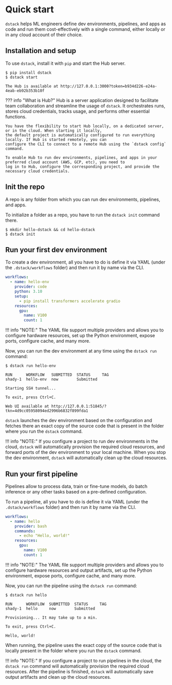 # Quick start

`dstack` helps ML engineers define dev environments, pipelines, and apps as code and run them cost-effectively with a single command, 
either locally or in any cloud account of their choice.

## Installation and setup

To use `dstack`, install it with `pip` and start the Hub server.

<div class="termy">

```shell
$ pip install dstack
$ dstack start

The Hub is available at http://127.0.0.1:3000?token=b934d226-e24a-4eab-eb92b353b10f
```

</div>

??? info "What is Hub?"
    Hub is a server application designed to facilitate team collaboration and streamline the usage of `dstack`. 
    It orchestrates runs, stores cloud credentials, tracks usage, and performs other essential functions.

    You have the flexibility to start Hub locally, on a dedicated server, or in the cloud. When starting it locally, 
    the default project is automatically configured to run everything locally. If Hub is started remotely, you can 
    configure the CLI to connect to a remote Hub using the `dstack config` command.

    To enable Hub to run dev environments, pipelines, and apps in your preferred cloud account (AWS, GCP, etc), you need to 
    log in to Hub, configure the corresponding project, and provide the necessary cloud credentials.

## Init the repo

A repo is any folder from which you can run dev environments, pipelines, and apps.

To initialize a folder as a repo, you have to run the `dstack init` command there.

<div class="termy">

```shell
$ mkdir hello-dstack && cd hello-dstack
$ dstack init
```

</div>

## Run your first dev environment

To create a dev environment, all you have to do is define it via YAML (under the `.dstack/workflows` folder) 
and then run it by name via the CLI.

<div editor-title=".dstack/workflows/hello-env.yaml"> 

```yaml
workflows:
  - name: hello-env
    provider: code
    python: 3.10
    setup:
      - pip install transformers accelerate gradio
    resources:
      gpu:
        name: V100
        count: 1
```

</div>

!!! info "NOTE:"
    The YAML file support multiple providers and allows you to configure hardware resources, 
    set up the Python environment, expose ports, configure cache, and many more.

[//]: # (TODO: Currently, it's limited to the built-in VS Code, doesn't forward ports automatically, doesn't provide persistence of the storage, pre-installs packages on every run, and has other limitations)

Now, you can run the dev environment at any time using the `dstack run` command:

<div class="termy">

```shell
$ dstack run hello-env

RUN      WORKFLOW   SUBMITTED  STATUS     TAG
shady-1  hello-env  now        Submitted  
 
Starting SSH tunnel...

To exit, press Ctrl+C.

Web UI available at http://127.0.0.1:51845/?tkn=4d9cc05958094ed2996b6832f899fda1
```

</div>

`dstack` launches the dev environment based on the configuration and fetches there an exact copy of the source code
that is present in the folder where you run the `dstack` command.

[//]: # (TODO: A screenshot)

!!! info "NOTE:"
    If you configure a project to run dev environments in the cloud, `dstack` will automatically provision the
    required cloud resources, and forward ports of the dev environment to your local machine. When you stop the 
    dev environment, `dstack` will automatically clean up the cloud resources.

## Run your first pipeline

Pipelines allow to process data, train or fine-tune models, do batch inference or any other tasks
based on a pre-defined configuration.

To run a pipeline, all you have to do is define it via YAML (under the `.dstack/workflows` folder) 
and then run it by name via the CLI.

<div editor-title=".dstack/workflows/hello.yaml"> 

```yaml
workflows:
  - name: hello
    provider: bash
    commands:
      - echo "Hello, world!"
    resources:
      gpu:
        name: V100
        count: 1
```

</div>

!!! info "NOTE:"
    The YAML file support multiple providers and allows you to configure hardware resources and output artifacts, set up the
    Python environment, expose ports, configure cache, and many more.

[//]: # (TODO: Currently, it's limited to YAML)

Now, you can run the pipeline using the `dstack run` command:

<div class="termy">

```shell
$ dstack run hello

RUN      WORKFLOW  SUBMITTED  STATUS     TAG
shady-1  hello     now        Submitted  
 
Provisioning... It may take up to a min.

To exit, press Ctrl+C.

Hello, world!
```

</div>

When running, the pipeline uses the exact copy of the source code that is locally present in the folder where you run
the `dstack` command.

!!! info "NOTE:"
    If you configure a project to run pipelines in the cloud, the `dstack run` command will automatically provision the 
    required cloud resources.
    After the pipeline is finished, `dstack` will automatically save output artifacts and clean up the cloud resources.

[//]: # (TODO: What's next – Add a link to the Hub guide for the details on how to configure projects)
